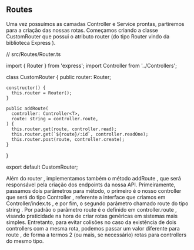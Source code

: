 ## Routes

Uma vez possuímos as camadas Controller e Service prontas, partiremos para a criação das nossas rotas. Começamos criando a classe CustomRouter que possui o atributo router (do tipo Router vindo da biblioteca Express ).

  // src/Routes/Router.ts

  import { Router } from 'express';
  import Controller from '../Controllers';

  class CustomRouter<T> {
    public router: Router;

    constructor() {
      this.router = Router();
    }

    public addRoute(
      controller: Controller<T>,
      route: string = controller.route,
    ) {
      this.router.get(route, controller.read);
      this.router.get(`${route}/:id`, controller.readOne);
      this.router.post(route, controller.create);
    }
  }

  export default CustomRouter;



Além do router , implementamos também o método addRoute , que será responsável pela criação dos endpoints da nossa API. Primeiramente, passamos dois parâmetros para método, o primeiro é o nosso controller que será do tipo Controller , referente a interface que criamos em Controller/index.ts , e por fim, o segundo parâmetro chamado route do tipo string . Por padrão o parâmetro route é o definido em controller.route , visando praticidade na hora de criar rotas genéricas em sistemas mais simples. Entretanto, para evitar colisões no caso da existência de dois controllers com a mesma rota, podemos passar um valor diferente para route , de forma a termos 2 (ou mais, se necessário) rotas para controllers do mesmo tipo.
